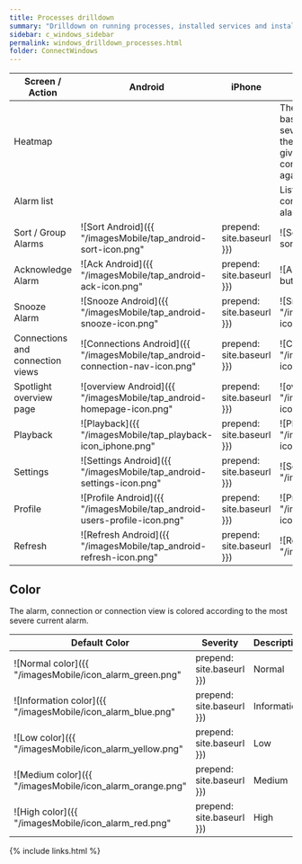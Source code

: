 ```yaml
---
title: Processes drilldown
summary: "Drilldown on running processes, installed services and installed drivers on the Windows server."
sidebar: c_windows_sidebar
permalink: windows_drilldown_processes.html
folder: ConnectWindows
---
```



Screen / Action | Android | iPhone | Description
----------------|---------|--------|------------
Heatmap | | | The Heat Map organizes connections based on the comparative number and severity of their alarms. Connections with the most alarms raised against them are given the most surface area. Tap a connection to list all alarms currently raised against that connection.
Alarm list | | | List the alarms currently raised against a connection or connection view. Tap an alarm for more details.  
Sort / Group Alarms | ![Sort Android]({{ "/imagesMobile/tap_android-sort-icon.png" | prepend: site.baseurl }}) | ![Sort iPhone]({{ "/imagesMobile/tap_iOS-sort-group-alarms.png" | prepend: site.baseurl }}) | Sort or group alarms on the Alarm List. Sort by date or severity. Group by server, severity or alarm.
Acknowledge Alarm | ![Ack Android]({{ "/imagesMobile/tap_android-ack-icon.png" | prepend: site.baseurl }}) | ![Ack ios]({{ "/imagesMobile/tap_Ack-button-iOs.png" | prepend: site.baseurl }}) | Acknowledge an instance of an alarm requiring acknowledgment.
Snooze Alarm | ![Snooze Android]({{ "/imagesMobile/tap_android-snooze-icon.png" | prepend: site.baseurl }}) | ![Snooze iPhone]({{ "/imagesMobile/tap_iOS-snooze-icon.png" | prepend: site.baseurl }}) | Temporarily remove the visual alert associated with an alarm.  
Connections and connection views | ![Connections Android]({{ "/imagesMobile/tap_android-connection-nav-icon.png" | prepend: site.baseurl }}) | ![Connections iPhone]({{ "/imagesMobile/tap_iOS-connection-nav-icon.png" | prepend: site.baseurl }}) | Access the views of your enterprise: heatmaps, alarm lists and connection views. Create new Heatmap or Alarm list views.
Spotlight overview page | ![overview Android]({{ "/imagesMobile/tap_android-homepage-icon.png" | prepend: site.baseurl }}) | ![overview iPhone]({{ "/imagesMobile/tap_iOS-homepage-icon.png" | prepend: site.baseurl }}) | Show the Spotlight overview page panels for the connection.
Playback | ![Playback]({{ "/imagesMobile/tap_playback-icon_iphone.png" | prepend: site.baseurl }}) | ![Playback]({{ "/imagesMobile/tap_playback-icon_iphone.png" | prepend: site.baseurl }}) | Reproduce the Spotlight overview page for a date and time from the recent past.
Settings | ![Settings Android]({{ "/imagesMobile/tap_android-settings-icon.png" | prepend: site.baseurl }}) | ![Settings iPhone]({{ "/imagesMobile/tap_iOS_settings_icon.png" | prepend: site.baseurl }}) |  Configure Spotlight Mobile.
Profile | ![Profile Android]({{ "/imagesMobile/tap_android-users-profile-icon.png" | prepend: site.baseurl }}) | ![Profile iPhone]({{ "/imagesMobile/tap_iOS-users-profile-icon.png" | prepend: site.baseurl }}) | Show / change the current user. This is applicable where more than one Spotlight Cloud user has signed in to Spotlight Mobile.
Refresh | ![Refresh Android]({{ "/imagesMobile/tap_android-refresh-icon.png" | prepend: site.baseurl }}) | ![Refresh iPhone]({{ "/imagesMobile/tap_iOS-refresh-icon.png" | prepend: site.baseurl }}) | Refresh the screen. The time and date of the last refresh is on display. From time to time the refresh button may be grayed out (disabled).

## Color

The alarm, connection or connection view is colored according to the most severe current alarm.

Default Color | Severity | Description
--------------|----------|------------
![Normal color]({{ "/imagesMobile/icon_alarm_green.png" | prepend: site.baseurl }})  | Normal | No alarms are raised against this connection.
![Information color]({{ "/imagesMobile/icon_alarm_blue.png" | prepend: site.baseurl }})  | Information | At least one information alarm is raised against this connection. No other alarms are raised.
![Low color]({{ "/imagesMobile/icon_alarm_yellow.png" | prepend: site.baseurl }})  | Low | At least one low severity alarm is raised against this connection. No high or medium severity alarms are raised.
![Medium color]({{ "/imagesMobile/icon_alarm_orange.png" | prepend: site.baseurl }})  | Medium | At least one medium severity alarm is raised against this connection. No high severity alarms are raised.
![High color]({{ "/imagesMobile/icon_alarm_red.png" | prepend: site.baseurl }})  | High | At least one high severity alarm is raised against this connection.

{% include links.html %}
